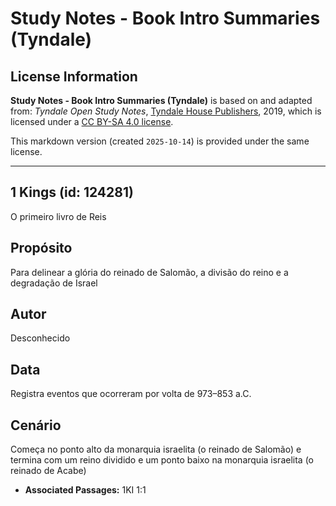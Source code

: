 # Study Notes - Book Intro Summaries (Tyndale)

## License Information

**Study Notes - Book Intro Summaries (Tyndale)** is based on and adapted from: _Tyndale Open Study Notes_, [Tyndale House Publishers](https://tyndaleopenresources.com/), 2019, which is licensed under a [CC BY-SA 4.0 license](https://creativecommons.org/licenses/by-sa/4.0/legalcode.en).

This markdown version (created `2025-10-14`) is provided under the same license.



--------------------------------

## 1 Kings (id: 124281)

O primeiro livro de Reis

Propósito
---------

Para delinear a glória do reinado de Salomão, a divisão do reino e a degradação de Israel

Autor
-----

Desconhecido

Data
----

Registra eventos que ocorreram por volta de 973–853 a.C.

Cenário
-------

Começa no ponto alto da monarquia israelita (o reinado de Salomão) e termina com um reino dividido e um ponto baixo na monarquia israelita (o reinado de Acabe)

* **Associated Passages:** 1KI 1:1

